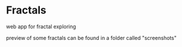 # Fractals
web app for fractal exploring

preview of some fractals can be found in a folder called "screenshots"
